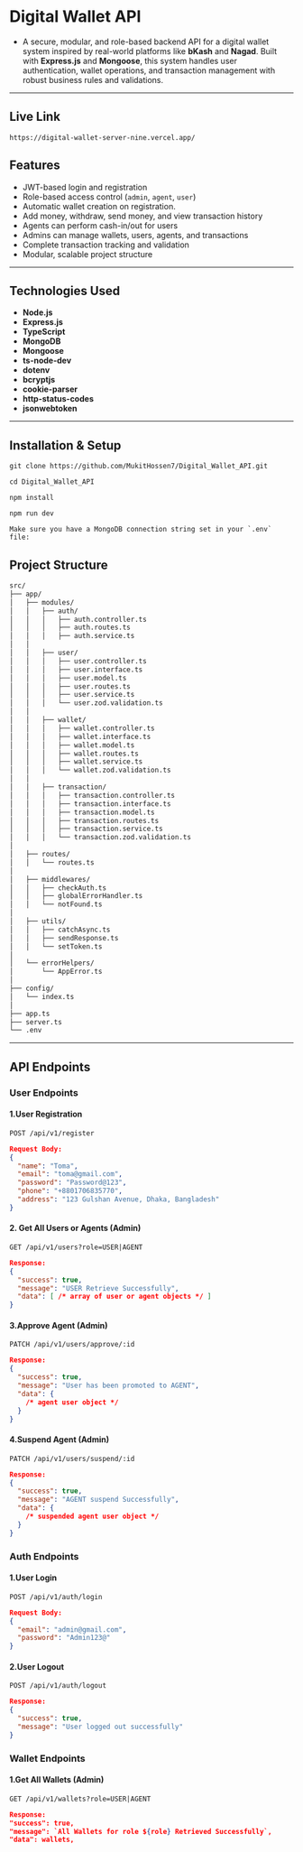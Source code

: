 # Digital Wallet API

- A secure, modular, and role-based backend API for a digital wallet system inspired by real-world platforms like **bKash** and **Nagad**. Built with **Express.js** and **Mongoose**, this system handles user authentication, wallet operations, and transaction management with robust business rules and validations.

---

## Live Link

```
https://digital-wallet-server-nine.vercel.app/
```

## Features

- JWT-based login and registration
- Role-based access control (`admin`, `agent`, `user`)
- Automatic wallet creation on registration.
- Add money, withdraw, send money, and view transaction history
- Agents can perform cash-in/out for users
- Admins can manage wallets, users, agents, and transactions
- Complete transaction tracking and validation
- Modular, scalable project structure

---

## Technologies Used

- **Node.js**
- **Express.js**
- **TypeScript**
- **MongoDB**
- **Mongoose**
- **ts-node-dev**
- **dotenv**
- **bcryptjs**
- **cookie-parser**
- **http-status-codes**
- **jsonwebtoken**

---

## Installation & Setup

```
git clone https://github.com/MukitHossen7/Digital_Wallet_API.git
```

```
cd Digital_Wallet_API
```

```
npm install
```

```
npm run dev
```

```
Make sure you have a MongoDB connection string set in your `.env` file:
```

## Project Structure

```bash
src/
├── app/
│   ├── modules/
│   │   ├── auth/
│   │   │   ├── auth.controller.ts
│   │   │   ├── auth.routes.ts
│   │   │   ├── auth.service.ts
│   │
│   │   ├── user/
│   │   │   ├── user.controller.ts
│   │   │   ├── user.interface.ts
│   │   │   ├── user.model.ts
│   │   │   ├── user.routes.ts
│   │   │   ├── user.service.ts
│   │   │   └── user.zod.validation.ts
│   │
│   │   ├── wallet/
│   │   │   ├── wallet.controller.ts
│   │   │   ├── wallet.interface.ts
│   │   │   ├── wallet.model.ts
│   │   │   ├── wallet.routes.ts
│   │   │   ├── wallet.service.ts
│   │   │   └── wallet.zod.validation.ts
│   │
│   │   ├── transaction/
│   │   │   ├── transaction.controller.ts
│   │   │   ├── transaction.interface.ts
│   │   │   ├── transaction.model.ts
│   │   │   ├── transaction.routes.ts
│   │   │   ├── transaction.service.ts
│   │   │   └── transaction.zod.validation.ts
│
│   ├── routes/
│   │   └── routes.ts
│
│   ├── middlewares/
│   │   ├── checkAuth.ts
│   │   ├── globalErrorHandler.ts
│   │   └── notFound.ts
│
│   ├── utils/
│   │   ├── catchAsync.ts
│   │   ├── sendResponse.ts
│   │   └── setToken.ts
│
│   └── errorHelpers/
│       └── AppError.ts
│
├── config/
│   └── index.ts
│
├── app.ts
├── server.ts
└── .env
```

---

## API Endpoints

### User Endpoints

#### 1.User Registration

```
POST /api/v1/register
```

```json
Request Body:
{
  "name": "Toma",
  "email": "toma@gmail.com",
  "password": "Password@123",
  "phone": "+8801706835770",
  "address": "123 Gulshan Avenue, Dhaka, Bangladesh"
}
```

#### 2. Get All Users or Agents (Admin)

```
GET /api/v1/users?role=USER|AGENT
```

```json
Response:
{
  "success": true,
  "message": "USER Retrieve Successfully",
  "data": [ /* array of user or agent objects */ ]
}
```

#### 3.Approve Agent (Admin)

```
PATCH /api/v1/users/approve/:id
```

```json
Response:
{
  "success": true,
  "message": "User has been promoted to AGENT",
  "data": {
    /* agent user object */
  }
}
```

#### 4.Suspend Agent (Admin)

```
PATCH /api/v1/users/suspend/:id
```

```json
Response:
{
  "success": true,
  "message": "AGENT suspend Successfully",
  "data": {
    /* suspended agent user object */
  }
}
```

### Auth Endpoints

#### 1.User Login

```
POST /api/v1/auth/login
```

```json
Request Body:
{
  "email": "admin@gmail.com",
  "password": "Admin123@"
}
```

#### 2.User Logout

```
POST /api/v1/auth/logout
```

```json
Response:
{
  "success": true,
  "message": "User logged out successfully"
}
```

### Wallet Endpoints

#### 1.Get All Wallets (Admin)

```
GET /api/v1/wallets?role=USER|AGENT
```

```json
Response:
"success": true,
"message": `All Wallets for role ${role} Retrieved Successfully`,
"data": wallets,
```
